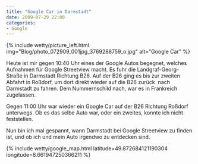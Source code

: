 ```yaml
---
title: "Google Car in Darmstadt"
date: 2009-07-29 22:00
categories: 
- Google
---
```

{% include wetty/picture_left.html img="Blog/photo_072909_001jpg_3769288759_o.jpg" alt="Google Car" %}

Heute ist mir gegen 10:40 Uhr eines der Google Autos begegnet, welches Aufnahmen für Google Streetview macht. Es fuhr die Landgraf-Georg-Straße in Darmstadt Richtung B26. Auf der B26 ging es bis zur zweiten Abfahrt in Roßdorf, um dort direkt wieder auf die B26 zurück  nach Darmstadt zu fahren. Dem Nummernschild nach, war es in Frankreich zugelassen.

Gegen 11:00 Uhr war wieder ein Google Car auf der B26 Richtung Roßdorf unterwegs. Ob es das selbe Auto war, oder ein zweites, konnte ich nicht feststellen.

Nun bin ich mal gespannt, wann Darmstadt bei Google Streetview zu finden ist, und ob ich und mein Auto irgendwo zu entdecken sind.

{% include wetty/google_map.html latitude=49.872684121190304 longitude=8.661947250366211 %}
